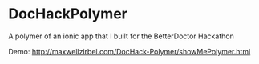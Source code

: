 DocHackPolymer
==============

A polymer of an ionic app that I built for the BetterDoctor Hackathon


Demo: http://maxwellzirbel.com/DocHack-Polymer/showMePolymer.html

